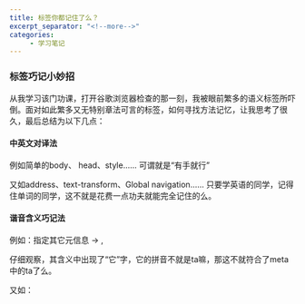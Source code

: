 ```yaml
---
title: 标签你都记住了么？
excerpt_separator: "<!--more-->"
categories:
     - 学习笔记
---
```


### 标签巧记小妙招
<!--more-->
从我学习该门功课，打开谷歌浏览器检查的那一刻，我被眼前繁多的语义标签所吓倒。面对如此繁多又无特别章法可言的标签，如何寻找方法记忆，让我思考了很久，最后总结为以下几点：

#### 中英文对译法

例如简单的body、 head、style...... 可谓就是“有手就行”

又如address、text-transform、Global navigation...... 只要学英语的同学，记得住单词的同学，这不就是花费一点功夫就能完全记住的么。

#### 谐音含义巧记法

例如：指定其它元信息 → <meta>, 

仔细观察，其含义中出现了“它”字，它的拼音不就是ta嘛，那这不就符合了meta 中的ta了么。

又如：
<noframes> → 定义针对不支持框架的用户的替代内容, 
<iframe> → 定义内联框架, 

这两个标签如何区分其含义呢？ 首先 noframes 单词中出现了no,对应含义中的不支持
其次 iframe 单词是以i开头的，自然联想到in，对应含义中的内联。

#### 根据含义记标签

1. 规定应该从父元素继承 position 属性的值。 → inherit,

2. 生成绝对定位的元素，相对于 static 定位以外的第一个父元素进行定位。
元素的位置通过 "left", "top", "right" 以及 "bottom" 属性进行规定。 → absolute, 

第一句的含义中出现了“继承”的字眼，自然而然对应inherit的意思
第二句的含义中出现了“绝对”的字眼，自然而然对应absolute的意思

**总而言之，记忆标签的方法有很多种，如何巧记总归要注意记忆的正确度。**
所以，在进行网页设计时，我们必须熟练掌握各种标签的含义，正确的使用，为网页的搭建提供良好的基础。